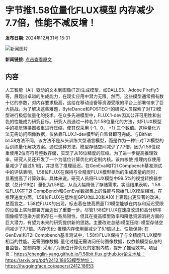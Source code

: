 # 字节推1.58位量化FLUX模型 内存减少7.7倍，性能不减反增！

**发布日期**: 2024年12月31号 15:31

![新闻图片](https://upload.chinaz.com/2024/1231/6387125575895925679163198.png)

**新闻链接**: [点击查看原文](https://www.aibase.com/zh/news/14391)

## 内容

人工智能（AI）驱动的文本到图像(T2I)生成模型，如DALLE3、Adobe Firefly3等，展现出卓越的生成能力，在现实应用中潜力无限。然而，这些模型通常拥有数十亿的参数，对内存要求极高，这给在移动设备等资源受限的平台上部署带来了巨大挑战。为了解决这些难题，ByteDance和POSTECH的研究人员探索了对T2I模型进行极低位量化的技术。在众多先进模型中，FLUX.1-dev因其公开可用性和出色的性能成为研究目标。研究人员通过一种名为1.58位量化的方法，对FLUX模型中的视觉转换器权重进行压缩，使其仅采用 {-1，0， +1} 三个数值。这种量化方法无需访问图像数据，仅依靠FLUX.1-dev模型的自监督即可完成。与BitNet b1.58方法不同，该方法不是从头训练大型语言模型，而是作为一种针对T2I模型的后训练量化解决方案。通过这种方法，模型存储空间减少了7.7倍，因为1.58位权重使用2位有符号整数存储，实现了从16位精度的压缩。为了进一步提高推理效率，研究人员还开发了一个为低位计算优化的定制内核。该内核使 推理内存使用量减少了超过5.1倍，并提高了推理延迟。在GenEval和T2I Compbench基准测试中的评估表明，1.58位FLUX在保持与全精度FLUX模型相当的生成质量的同时，显著提高了计算效率。具体来说，研究人员将FLUX模型中99.5%的视觉转换器参数（总计119亿）量化为1.58位，从而大幅降低了存储需求。实验结果表明，1.58位FLUX在T2I CompBench和GenEval数据集上的性能与原始FLUX模型相当。在推理速度方面，1.58位FLUX在低性能GPU(如L20和A10)上表现出更显著的改进。总而言之，1.58位FLUX的出现，标志着在使高质量T2I模型能够在内存和延迟受限的设备上实际部署方面迈出了重要一步。尽管1.58位FLUX在速度改进和高分辨率图像细节渲染方面仍存在一些局限性，但其在提高模型效率和降低资源消耗方面的巨大潜力，有望为未来的研究提供新的思路。主要改进总结:模型压缩: 模型存储空间减少了7.7倍。内存优化: 推理内存使用量减少了5.1倍以上。性能保持: 在GenEval和T2I Compbench基准测试中，1.58位FLUX保持了与全精度FLUX模型相当的性能。无需图像数据: 量化过程无需访问任何图像数据，仅依赖模型自身的自监督。定制内核: 采用了为低位计算优化的定制内核，提升了推理效率。项目页：https://chenglin-yang.github.io/1.58bit.flux.github.io/论文地址：https://arxiv.org/pdf/2412.18653模型地址：https://huggingface.co/papers/2412.18653
